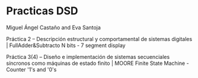 # Practicas DSD

Miguel Ángel Castaño and Eva Santoja

Práctica 2 – Descripción estructural y comportamental de sistemas digitales | FullAdder&Subtracto N bits - 7 segment display


Práctica 3(4) – Diseño e implementación de sistemas secuenciales síncronos como máquinas de estado finito | MOORE Finite State Machine - Counter '1's and '0's 
